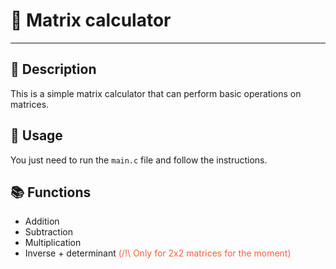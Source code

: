 # 🔢 Matrix calculator

---

## 📖 Description
This is a simple matrix calculator that can perform basic operations on matrices.

## 📝 Usage
You just need to run the `main.c` file and follow the instructions.

## 📚 Functions
- Addition
- Subtraction
- Multiplication
- Inverse + determinant <span style= "color:#ff5e3b"> (/!\ Only for 2x2 matrices for the moment) </span>